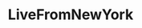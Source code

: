 ---
title: LiveFromNewYork
crosslinks:
- IAmA
- television
- The_Donald
- atmidnight
- niceguys
- laughfactory
- rupaulsdragrace
- NormMacdonald
- vogonpoetrycircle
- lewronggeneration
- FifthWorldPics
- aww
- CantWatchScottsTots
- LCDSoundsystem
- movies
- SquaredCircle
- noisygifs
- leaves
---